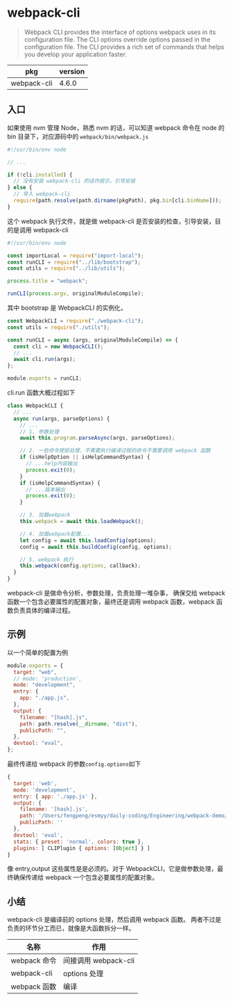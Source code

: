 # webpack-cli

> Webpack CLI provides the interface of options webpack uses in its configuration file. The CLI options override options passed in the configuration file.
> The CLI provides a rich set of commands that helps you develop your application faster.

| pkg         | version |
| ----------- | ------- |
| webpack-cli | 4.6.0   |

## 入口

如果使用 nvm 管理 Node，熟悉 nvm 的话，可以知道 webpack 命令在 node 的 bin 目录下，对应源码中的 `webpack/bin/webpack.js`

```js title="webpack/bin/webpack.js"
#!/usr/bin/env node

// ...

if (!cli.installed) {
  // 没有安装 webpack-cli 的话作提示，引导安装
} else {
  // 导入 webpack-cli
  require(path.resolve(path.dirname(pkgPath), pkg.bin[cli.binName]));
}
```

这个 webpack 执行文件，就是做 webpack-cli 是否安装的检查，引导安装，目的是调用 webpack-cli

```js title="wepback-cli/bin/cli.js"
#!/usr/bin/env node

const importLocal = require("import-local");
const runCLI = require("../lib/bootstrap");
const utils = require("../lib/utils");

process.title = "webpack";

runCLI(process.argv, originalModuleCompile);
```

其中 bootstrap 是 WebpackCLI 的实例化，

```js title="wepback-cli/lib/bootstrap.js"
const WebpackCLI = require("./webpack-cli");
const utils = require("./utils");

const runCLI = async (args, originalModuleCompile) => {
  const cli = new WebpackCLI();
  // ...
  await cli.run(args);
};

module.exports = runCLI;
```

cli.run 函数大概过程如下

```js
class WebpackCLI {
  // ...
  async run(args, parseOptions) {
    // ...
    // 1. 参数处理
    await this.program.parseAsync(args, parseOptions);

    // 2. 一些命令提前处理，不需要执行编译过程的命令不需要调用 webpack 函数
    if (isHelpOption || isHelpCommandSyntax) {
      // ...help内容输出
      process.exit(0);
    }
    if (isHelpCommandSyntax) {
      // ...版本输出
      process.exit(0);
    }

    // 3. 加载webpack
    this.webpack = await this.loadWebpack();

    // 4. 加载webpack配置...
    let config = await this.loadConfig(options);
    config = await this.buildConfig(config, options);

    // 5. webpack 执行
    this.webpack(config.options, callback);
  }
}
```

webpack-cli 是做命令分析，参数处理，负责处理一堆杂事，
确保交给 webpack 函数一个包含必要属性的配置对象，最终还是调用 webpack 函数，webpack 函数负责具体的编译过程。

## 示例

以一个简单的配置为例

```js title="webpack.config.js"
module.exports = {
  target: "web",
  // mode: 'production',
  mode: "development",
  entry: {
    app: "./app.js",
  },
  output: {
    filename: "[hash].js",
    path: path.resolve(__dirname, "dist"),
    publicPath: "",
  },
  devtool: "eval",
};
```

最终传递给 webpack 的参数`config.options`如下

```js
{
  target: 'web',
  mode: 'development',
  entry: { app: './app.js' },
  output: {
    filename: '[hash].js',
    path: '/Users/fengpeng/esmyy/daily-coding/Engineering/webpack-demo/dist',
    publicPath: ''
  },
  devtool: 'eval',
  stats: { preset: 'normal', colors: true },
  plugins: [ CLIPlugin { options: [Object] } ]
}
```

像 entry,output 这些属性是是必须的。对于 WebpackCLI，它是做参数处理，最终确保传递给 webpack 一个包含必要属性的配置对象。

## 小结

webpack-cli 是编译前的 options 处理，然后调用 webpack 函数。
两者不过是负责的环节分工而已，就像是大函数拆分一样。

| 名称         | 作用                 |
| ------------ | -------------------- |
| webpack 命令 | 间接调用 webpack-cli |
| webpack-cli  | options 处理         |
| webpack 函数 | 编译                 |
